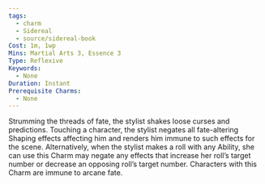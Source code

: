 ```yaml
---
tags:
  - charm
  - Sidereal
  - source/sidereal-book
Cost: 1m, 1wp
Mins: Martial Arts 3, Essence 3
Type: Reflexive
Keywords:
  - None
Duration: Instant
Prerequisite Charms:
  - None
---
```

Strumming the threads of fate, the stylist shakes loose curses and predictions. Touching a character, the stylist negates all fate-altering Shaping effects affecting him and renders him immune to such effects for the scene. Alternatively, when the stylist makes a roll with any Ability, she can use this Charm may negate any effects that increase her roll’s target number or decrease an opposing roll’s target number. Characters with this Charm are immune to arcane fate.
